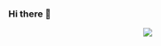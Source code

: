 ### Hi there 👋
<p align="center" href="https://github.com/anuraghazra/github-readme-stats">
  <img src="https://github-readme-stats.vercel.app/api?username=AbhishekVenunathan&count_private=true&show_icons=true&theme=midnight-purple&cache_seconds=86400&include_all_commits=true" />
</p>

<!--
**AbhishekVenunathan/AbhishekVenunathan** is a ✨ _special_ ✨ repository because its `README.md` (this file) appears on your GitHub profile.

Here are some ideas to get you started:

- 🔭 I’m currently working on ...
- 🌱 I’m currently learning ...
- 👯 I’m looking to collaborate on ...
- 🤔 I’m looking for help with ...
- 💬 Ask me about ...
- 📫 How to reach me: ...
- 😄 Pronouns: ...
- ⚡ Fun fact: ...
-->
